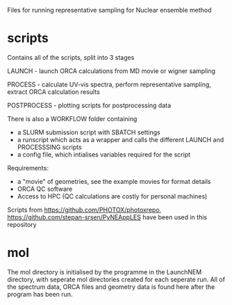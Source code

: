 Files for running representative sampling for Nuclear ensemble method 

# scripts

Contains all of the scripts, split into 3 stages

LAUNCH - launch ORCA calculations from MD movie or wigner sampling 

PROCESS - calculate UV-vis spectra, perform representative sampling, extract ORCA calculation results

POSTPROCESS - plotting scripts for postprocessing data 

There is also a WORKFLOW folder containing
- a SLURM submission script with SBATCH settings
- a runscript which acts as a wrapper and calls the different LAUNCH and PROCESSSING scripts
- a config file, which intialises variables required for the script

Requirements:
- a "movie" of geometries, see the example movies for format details
- ORCA QC software
- Access to HPC (QC calculations are costly for personal machines)

Scripts from https://github.com/PHOTOX/photoxrepo, https://github.com/stepan-srsen/PyNEAppLES have been used in this repository

# mol 
The mol directory is initialised by the programme in the LaunchNEM directory, with seperate mol directories created for each seperate run. 
All of the spectrum data, ORCA files and geometry data is found here after the program has been run.
